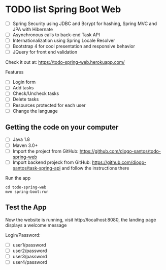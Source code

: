 # TODO list Spring Boot Web
- [ ] Spring Security using JDBC and Bcrypt for hashing, Spring MVC and JPA with Hibernate
- [ ] Asynchronous calls to back-end Task API 
- [ ] Internationalization using Spring Locale Resolver
- [ ] Bootstrap 4 for cool presentation and responsive behavior
- [ ] JQuery for front end validation

Check it out at: https://todo-spring-web.herokuapp.com/

Features
- [ ] Login form
- [ ] Add tasks
- [ ] Check/Uncheck tasks
- [ ] Delete tasks
- [ ] Resources protected for each user
- [ ] Change the language

## Getting the code on your computer
- [ ] Java 1.8
- [ ] Maven 3.0+
- [ ] Import the project from GitHub: https://github.com/diogo-santos/todo-spring-web
- [ ] Import backend projeck from GitHub: https://github.com/diogo-santos/task-spring-api and follow the instructions there

Run the app
```
cd todo-spring-web
mvn spring-boot:run
```

## Test the App
Now the website is running, visit http://localhost:8080, the landing page displays a welcome message

Login/Password: 
- [ ] user1/password
- [ ] user2/password
- [ ] user3/password
- [ ] user4/password
